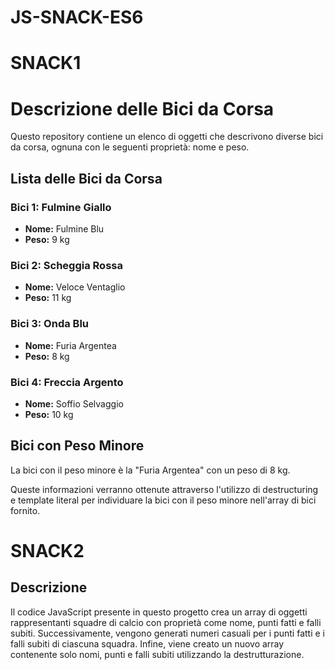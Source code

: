 # JS-SNACK-ES6

# SNACK1

# Descrizione delle Bici da Corsa

Questo repository contiene un elenco di oggetti che descrivono diverse bici da corsa, ognuna con le seguenti proprietà: nome e peso.

## Lista delle Bici da Corsa

### Bici 1: Fulmine Giallo
- **Nome:** Fulmine Blu
- **Peso:** 9 kg

### Bici 2: Scheggia Rossa
- **Nome:** Veloce Ventaglio
- **Peso:** 11 kg

### Bici 3: Onda Blu
- **Nome:** Furia Argentea
- **Peso:** 8 kg

### Bici 4: Freccia Argento
- **Nome:** Soffio Selvaggio
- **Peso:** 10 kg

## Bici con Peso Minore

La bici con il peso minore è la "Furia Argentea" con un peso di 8 kg.

Queste informazioni verranno ottenute attraverso l'utilizzo di destructuring e template literal per individuare la bici con il peso minore nell'array di bici fornito.


# SNACK2

## Descrizione


Il codice JavaScript presente in questo progetto crea un array di oggetti rappresentanti squadre di calcio con proprietà come nome, punti fatti e falli subiti. Successivamente, vengono generati numeri casuali per i punti fatti e i falli subiti di ciascuna squadra. Infine, viene creato un nuovo array contenente solo nomi, punti e falli subiti utilizzando la destrutturazione.